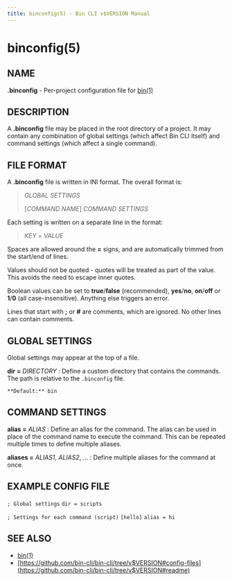 ```yaml
---
title: binconfig(5) - Bin CLI v$VERSION Manual
---
```


# binconfig(5)

## NAME

**.binconfig** - Per-project configuration file for [bin(1)](bin.1.html)

## DESCRIPTION

A **.binconfig** file may be placed in the root directory of a project. It may contain any combination of global settings (which affect Bin CLI itself) and command settings (which affect a single command).

## FILE FORMAT

A **.binconfig** file is written in INI format. The overall format is:

> _GLOBAL SETTINGS_
>
> [_COMMAND NAME_]
> _COMMAND SETTINGS_

Each setting is written on a separate line in the format:

> _KEY_ = _VALUE_

Spaces are allowed around the **=** signs, and are automatically trimmed from the start/end of lines.

Values should not be quoted - quotes will be treated as part of the value. This avoids the need to escape inner quotes.

Boolean values can be set to **true**/**false** (recommended), **yes**/**no**, **on**/**off** or **1**/**0** (all case-insensitive). Anything else triggers an error.

Lines that start with **;** or **#** are comments, which are ignored. No other lines can contain comments.

## GLOBAL SETTINGS

Global settings may appear at the top of a file.

**dir =** _DIRECTORY_
: Define a custom directory that contains the commands. The path is relative to the `.binconfig` file.

    **Default:** bin

## COMMAND SETTINGS

**alias =** _ALIAS_
: Define an alias for the command. The alias can be used in place of the command name to execute the command. This can be repeated multiple times to define multiple aliases.

**aliases =** _ALIAS1_, _ALIAS2_, ...
: Define multiple aliases for the command at once.

## EXAMPLE CONFIG FILE

`; Global settings`
`dir = scripts`

`; Settings for each command (script)`
`[hello]`
`alias = hi`

## SEE ALSO

* [bin(1)](bin.1.html)
* [https://github.com/bin-cli/bin-cli/tree/v$VERSION#config-files](https://github.com/bin-cli/bin-cli/tree/v$VERSION#readme)
